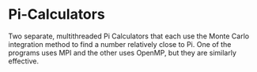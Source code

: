 # Pi-Calculators
Two separate, multithreaded Pi Calculators that each use the Monte Carlo integration method to find a number relatively close to Pi. 
One of the programs uses MPI and the other uses OpenMP, but they are similarly effective. 

